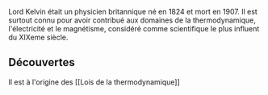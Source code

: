 Lord Kelvin était un physicien britannique né en 1824 et mort en 1907. Il est surtout connu pour avoir contribué aux domaines de la thermodynamique, l'électricité et le magnétisme, considéré comme scientifique le plus influent du XIXeme siècle.

## Découvertes
Il est à l'origine des [[Lois de la thermodynamique]]